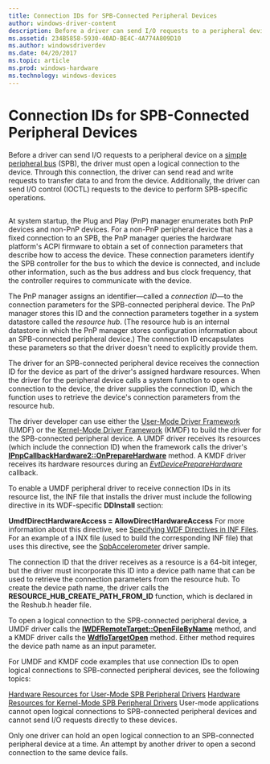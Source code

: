 ```yaml
---
title: Connection IDs for SPB-Connected Peripheral Devices
author: windows-driver-content
description: Before a driver can send I/O requests to a peripheral device on a simple peripheral bus (SPB), the driver must open a logical connection to the device.
ms.assetid: 234B5858-5930-40AD-BE4C-4A774A809D10
ms.author: windowsdriverdev
ms.date: 04/20/2017
ms.topic: article
ms.prod: windows-hardware
ms.technology: windows-devices
---
```


# Connection IDs for SPB-Connected Peripheral Devices


Before a driver can send I/O requests to a peripheral device on a [simple peripheral bus](https://msdn.microsoft.com/library/windows/hardware/hh450903) (SPB), the driver must open a logical connection to the device. Through this connection, the driver can send read and write requests to transfer data to and from the device. Additionally, the driver can send I/O control (IOCTL) requests to the device to perform SPB-specific operations.

## <a href="" id="connection-ids-sbp-peripheral-devices"></a>


At system startup, the Plug and Play (PnP) manager enumerates both PnP devices and non-PnP devices. For a non-PnP peripheral device that has a fixed connection to an SPB, the PnP manager queries the hardware platform's ACPI firmware to obtain a set of connection parameters that describe how to access the device. These connection parameters identify the SPB controller for the bus to which the device is connected, and include other information, such as the bus address and bus clock frequency, that the controller requires to communicate with the device.

The PnP manager assigns an identifier—called a *connection ID*—to the connection parameters for the SPB-connected peripheral device. The PnP manager stores this ID and the connection parameters together in a system datastore called the *resource hub*. (The resource hub is an internal datastore in which the PnP manager stores configuration information about an SPB-connected peripheral device.) The connection ID encapsulates these parameters so that the driver doesn't need to explicitly provide them.

The driver for an SPB-connected peripheral device receives the connection ID for the device as part of the driver's assigned hardware resources. When the driver for the peripheral device calls a system function to open a connection to the device, the driver supplies the connection ID, which the function uses to retrieve the device's connection parameters from the resource hub.

The driver developer can use either the [User-Mode Driver Framework](https://msdn.microsoft.com/library/windows/hardware/ff560442) (UMDF) or the [Kernel-Mode Driver Framework](https://msdn.microsoft.com/library/windows/hardware/ff544296) (KMDF) to build the driver for the SPB-connected peripheral device. A UMDF driver receives its resources (which include the connection ID) when the framework calls the driver's [**IPnpCallbackHardware2::OnPrepareHardware**](https://msdn.microsoft.com/library/windows/hardware/ff556766) method. A KMDF driver receives its hardware resources during an [*EvtDevicePrepareHardware*](https://msdn.microsoft.com/library/windows/hardware/ff540880) callback.

To enable a UMDF peripheral driver to receive connection IDs in its resource list, the INF file that installs the driver must include the following directive in its WDF-specific **DDInstall** section:

**UmdfDirectHardwareAccess = AllowDirectHardwareAccess**
For more information about this directive, see [Specifying WDF Directives in INF Files](https://msdn.microsoft.com/library/windows/hardware/ff560526). For an example of a INX file (used to build the corresponding INF file) that uses this directive, see the [SpbAccelerometer](http://go.microsoft.com/fwlink/p/?LinkId=618052) driver sample.

The connection ID that the driver receives as a resource is a 64-bit integer, but the driver must incorporate this ID into a device path name that can be used to retrieve the connection parameters from the resource hub. To create the device path name, the driver calls the **RESOURCE\_HUB\_CREATE\_PATH\_FROM\_ID** function, which is declared in the Reshub.h header file.

To open a logical connection to the SPB-connected peripheral device, a UMDF driver calls the [**IWDFRemoteTarget::OpenFileByName**](https://msdn.microsoft.com/library/windows/hardware/ff560273) method, and a KMDF driver calls the [**WdfIoTargetOpen**](https://msdn.microsoft.com/library/windows/hardware/ff548634) method. Either method requires the device path name as an input parameter.

For UMDF and KMDF code examples that use connection IDs to open logical connections to SPB-connected peripheral devices, see the following topics:

[Hardware Resources for User-Mode SPB Peripheral Drivers](https://msdn.microsoft.com/library/windows/hardware/hh450837)
[Hardware Resources for Kernel-Mode SPB Peripheral Drivers](https://msdn.microsoft.com/library/windows/hardware/hh698217)
User-mode applications cannot open logical connections to SPB-connected peripheral devices and cannot send I/O requests directly to these devices.

Only one driver can hold an open logical connection to an SPB-connected peripheral device at a time. An attempt by another driver to open a second connection to the same device fails.

 

 




